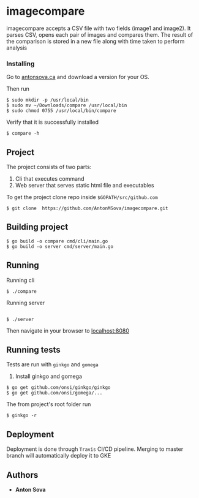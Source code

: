 # imagecompare

imagecompare accepts a CSV file with two fields (image1 and image2). It parses CSV, opens each pair of images and compares them. The result of the comparison is stored in a new file along with time taken to perform analysis


### Installing

Go to [antonsova.ca](https://antonsova.ca) and download a version for your OS.

Then run

```
$ sudo mkdir -p /usr/local/bin
$ sudo mv ~/Downloads/compare /usr/local/bin
$ sudo chmod 0755 /usr/local/bin/compare
```

Verify that it is successfully installed

```
$ compare -h
```

## Project

The project consists of two parts:
1. Cli that executes command
2. Web server that serves static html file and executables

To get the project clone repo inside `$GOPATH/src/github.com`

```
$ git clone  https://github.com/AntonMSova/imagecompare.git
```

## Building project

```
$ go build -o compare cmd/cli/main.go
$ go build -o server cmd/server/main.go
```

## Running

Running cli

```
$ ./compare
```

Running server

```

$ ./server
```

Then navigate in your browser to [localhost:8080](localhost:8080)


## Running tests

Tests are run with `ginkgo` and `gomega`

1. Install ginkgo and gomega

```
$ go get github.com/onsi/ginkgo/ginkgo
$ go get github.com/onsi/gomega/...
```

The from project's root folder run

```
$ ginkgo -r
```

## Deployment

Deployment is done through `Travis` CI/CD pipeline. Merging to master branch will automatically deploy it to GKE

## Authors

* **Anton Sova**